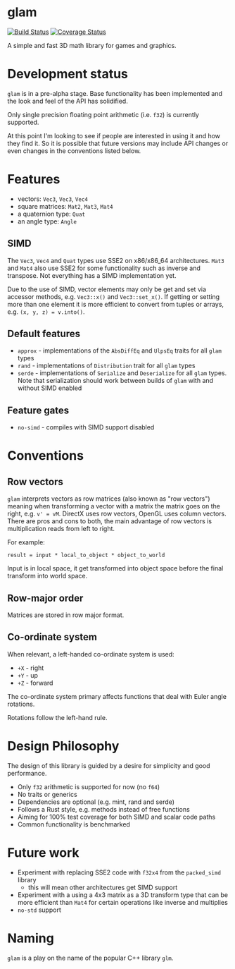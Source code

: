 # glam

[![Build Status](https://travis-ci.org/bitshifter/glam-rs.svg?branch=master)](https://travis-ci.org/bitshifter/glam-rs)
[![Coverage Status](https://coveralls.io/repos/github/bitshifter/glam-rs/badge.svg?branch=master)](https://coveralls.io/github/bitshifter/glam-rs?branch=master)

A simple and fast 3D math library for games and graphics.

# Development status

`glam` is in a pre-alpha stage. Base functionality has been implemented and the look and feel of the
API has solidified.

Only single precision floating point arithmetic (i.e. `f32`) is currently supported.

At this point I'm looking to see if people are interested in using it and how they find it. So it is
possible that future versions may include API changes or even changes in the conventions listed
below.

# Features

* vectors: `Vec3`, `Vec3`, `Vec4`
* square matrices: `Mat2`, `Mat3`, `Mat4`
* a quaternion type: `Quat`
* an angle type: `Angle`

## SIMD

The `Vec3`, `Vec4` and `Quat` types use SSE2 on x86/x86_64 architectures. `Mat3` and `Mat4` also use
SSE2 for some functionality such as inverse and transpose. Not everything has a SIMD implementation
yet.

Due to the use of SIMD, vector elements may only be get and set via accessor methods, e.g.
`Vec3::x()` and `Vec3::set_x()`. If getting or setting more than one element it is more
efficient to convert from tuples or arrays, e.g. `(x, y, z) = v.into()`.

## Default features

* `approx` - implementations of the `AbsDiffEq` and `UlpsEq` traits for all `glam` types
* `rand` - implementations of `Distribution` trait for all `glam` types
* `serde` - implementations of `Serialize` and `Deserialize` for all `glam` types. Note that
  serialization should work between builds of `glam` with and without SIMD enabled

## Feature gates

* `no-simd` - compiles with SIMD support disabled

# Conventions

## Row vectors

`glam` interprets vectors as row matrices (also known as "row vectors") meaning when transforming a
vector with a matrix the matrix goes on the right, e.g. `v' = vM`.  DirectX uses row vectors, OpenGL
uses column vectors. There are pros and cons to both, the main advantage of row vectors is
multiplication reads from left to right.

For example:

```
result = input * local_to_object * object_to_world
```

Input is in local space, it get transformed into object space before the final transform into
world space.

## Row-major order

Matrices are stored in row major format.

## Co-ordinate system

When relevant, a left-handed co-ordinate system is used:

* `+X` - right
* `+Y` - up
* `+Z` - forward

The co-ordinate system primary affects functions that deal with Euler angle rotations.

Rotations follow the left-hand rule.

# Design Philosophy

The design of this library is guided by a desire for simplicity and good performance.

* Only `f32` arithmetic is supported for now (no `f64`)
* No traits or generics
* Dependencies are optional (e.g. mint, rand and serde)
* Follows a Rust style, e.g. methods instead of free functions
* Aiming for 100% test coverage for both SIMD and scalar code paths
* Common functionality is benchmarked

# Future work

* Experiment with replacing SSE2 code with `f32x4` from the `packed_simd` library
  - this will mean other architectures get SIMD support
* Experiment with a using a 4x3 matrix as a 3D transform type that can be more efficient than `Mat4`
  for certain operations like inverse and multiplies
* `no-std` support

# Naming

`glam` is a play on the name of the popular C++ library `glm`.
